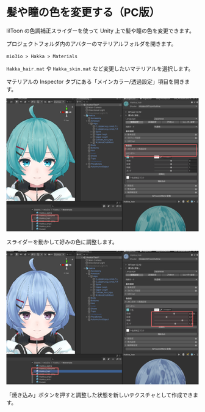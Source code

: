 # 髪や瞳の色を変更する（PC版）

lilToon の色調補正スライダーを使って Unity 上で髪や瞳の色を変更できます。

プロジェクトフォルダ内のアバターのマテリアルフォルダを開きます。

`mio3io > Hakka > Materials`

`Hakka_hair.mat` や `Hakka_skin.mat` など変更したいマテリアルを選択します。

マテリアルの Inspector タブにある「メインカラー/透過設定」項目を開きます。

![](../images/tips/colorchange01.png ':class=ss :size=700')

スライダーを動かして好みの色に調整します。

![](../images/tips/colorchange02.png ':class=ss :size=700')

「焼き込み」ボタンを押すと調整した状態を新しいテクスチャとして作成できます。